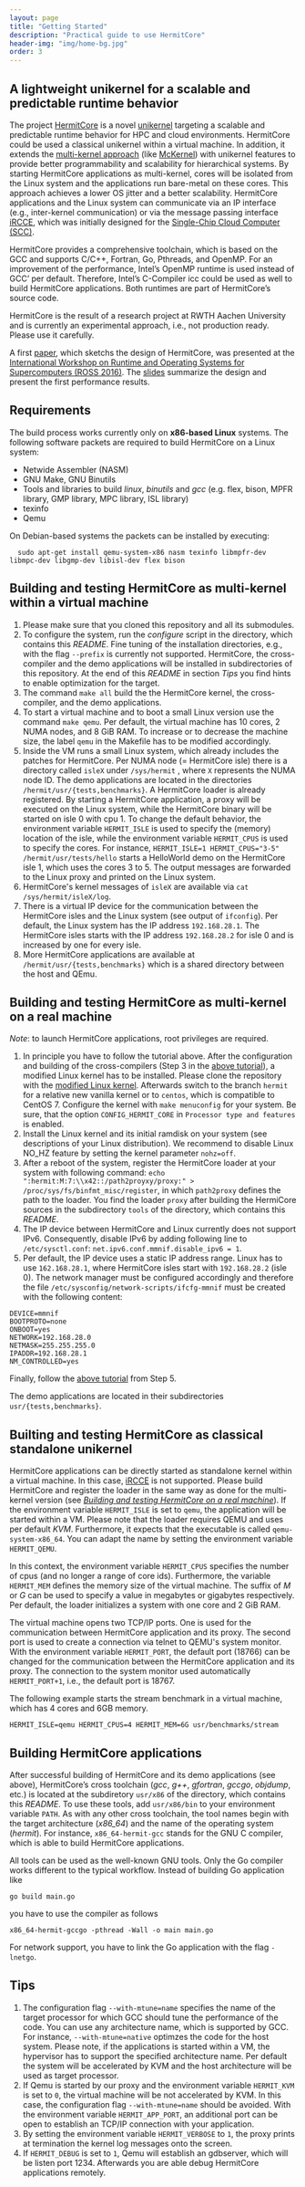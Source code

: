 ```yaml
---
layout: page
title: "Getting Started"
description: "Practical guide to use HermitCore"
header-img: "img/home-bg.jpg"
order: 3
---
```


## A lightweight unikernel for a scalable and predictable runtime behavior

The project [HermitCore](http://www.hermitcore.org) is a novel [unikernel](http://www.unikernel.org) targeting a scalable and predictable runtime behavior for HPC and cloud environments.
HermitCore could be used a classical unikernel within a virtual machine.
In addition, it extends the [multi-kernel approach](http://dx.doi.org/10.1145/2931088.2931092) (like [McKernel](http://www-sys-aics.riken.jp/ResearchTopics/os/mckernel.html)) with unikernel features to provide better programmability and scalability for hierarchical systems.
By starting HermitCore applications as multi-kernel, cores will be isolated from the Linux system and the applications run bare-metal on these cores.
This approach achieves a lower OS jitter and a better scalability.
HermitCore applications and the Linux system can communicate via an IP interface (e.g., inter-kernel communication) or via the message passing interface [iRCCE](http://www.lfbs.rwth-aachen.de/publications/files/iRCCE.pdf), which was initially designed for the [Single-Chip Cloud Computer (SCC)](https://en.wikipedia.org/wiki/Single-chip_Cloud_Computer).

HermitCore provides a comprehensive toolchain, which is based on the GCC and supports C/C++, Fortran, Go, Pthreads, and OpenMP.
For an improvement of the performance, Intel’s OpenMP runtime is used instead of GCC’ per default.
Therefore, Intel’s C-Compiler icc could be used as well to build HermitCore applications.
Both runtimes are part of HermitCore’s source code.

HermitCore is the result of a research project at RWTH Aachen University and is currently an experimental approach, i.e., not production ready.
Please use it carefully.

A first [paper](https://dl.acm.org/authorize?N04880), which sketchs the design of HermitCore, was presented at the [International Workshop on Runtime and Operating Systems for Supercomputers (ROSS 2016)](http://www.mcs.anl.gov/events/workshops/ross/2016/program.php).
The [slides](/pdf/ross2016.pdf) summarize the design and present the first performance results.

## Requirements

The build process works currently only on **x86-based Linux** systems. The following software packets are required to build HermitCore on a Linux system:

* Netwide Assembler (NASM)
* GNU Make, GNU Binutils
* Tools and libraries to build *linux*, *binutils* and *gcc* (e.g. flex, bison, MPFR library, GMP library, MPC library, ISL library)
* texinfo
* Qemu

On Debian-based systems the packets can be installed by executing:
```
  sudo apt-get install qemu-system-x86 nasm texinfo libmpfr-dev libmpc-dev libgmp-dev libisl-dev flex bison
```

## Building and testing HermitCore as multi-kernel within a virtual machine

1. Please make sure that you cloned this repository and all its submodules.
2. To configure the system, run the *configure* script in the directory, which contains this *README*.
   Fine tuning of the installation directories, e.g., with the flag `--prefix` is currently not supported.
   HermitCore, the cross-compiler and the demo applications will be installed in subdirectories of this repository.
   At the end of this *README* in section *Tips* you find hints to enable optimization for the target.
3. The command `make all` build the the HermitCore kernel, the cross-compiler, and the demo applications.
4. To start a virtual machine and to boot a small Linux version use the command `make qemu`.
   Per default, the virtual machine has 10 cores, 2 NUMA nodes, and 8 GiB RAM.
   To increase or to decrease the machine size, the label `qemu` in the Makefile has to be modified accordingly.
5. Inside the VM runs a small Linux system, which already includes the patches for HermitCore.
   Per NUMA node (= HermitCore isle) there is a directory called `isleX` under `/sys/hermit` , where `X` represents the NUMA node ID.
   The demo applications are located in the directories `/hermit/usr/{tests,benchmarks}`.
   A HermitCore loader is already registered.
   By starting a HermitCore application, a proxy will be executed on the Linux system, while the HermitCore binary will be started on isle 0 with cpu 1.
   To change the default behavior, the environment variable `HERMIT_ISLE` is used to specify the (memory) location of the isle, while the environment variable `HERMIT_CPUS` is used to specify the cores.
   For instance, `HERMIT_ISLE=1 HERMIT_CPUS="3-5" /hermit/usr/tests/hello` starts a HelloWorld demo on the HermitCore isle 1, which uses the cores 3 to 5.
   The output messages are forwarded to the Linux proxy and printed on the Linux system.
6. HermitCore's kernel messages of `isleX` are available via `cat /sys/hermit/isleX/log`.
7. There is a virtual IP device for the communication between the HermitCore isles and the Linux system (see output of `ifconfig`).
   Per default, the Linux system has the IP address `192.168.28.1`.
   The HermitCore isles starts with the IP address `192.168.28.2` for isle 0 and is increased by one for every isle.
8. More HermitCore applications are available at `/hermit/usr/{tests,benchmarks}` which is a shared directory between the host and QEmu.

## Building and testing HermitCore as multi-kernel on a real machine

*Note*: to launch HermitCore applications, root privileges are required.

1. In principle you have to follow the tutorial above.
   After the configuration and building of the cross-compilers (Step 3 in the [above tutorial](#building-and-testing-hermitcore-within-a-virtual-machine)), a modified Linux kernel has to be installed.
   Please clone the repository with the [modified Linux kernel](https://github.com/RWTH-OS/linux).
   Afterwards switch to the branch `hermit` for a relative new vanilla kernel or to `centos`, which is compatible to CentOS 7.
   Configure the kernel with `make menuconfig` for your system.
   Be sure, that the option `CONFIG_HERMIT_CORE` in `Processor type and features` is enabled.
2. Install the Linux kernel and its initial ramdisk on your system (see descriptions of your Linux distribution).
   We recommend to disable Linux NO_HZ feature by setting the kernel parameter `nohz=off`.
3. After a reboot of the system, register the HermitCore loader at your system with following command: `echo ":hermit:M:7:\\x42::/path2proyxy/proxy:" > /proc/sys/fs/binfmt_misc/register`, in which `path2proxy` defines the path to the loader.
   You find the loader `proxy` after building the HermiCore sources in the subdirectory `tools` of the directory, which contains this *README*.
4. The IP device between HermitCore and Linux currently does not support IPv6.
   Consequently, disable IPv6 by adding following line to `/etc/sysctl.conf`: `net.ipv6.conf.mmnif.disable_ipv6 = 1`.
5. Per default, the IP device uses a static IP address range.
   Linux has to use `162.168.28.1`, where HermitCore isles start with `192.168.28.2` (isle 0).
   The network manager must be configured accordingly and therefore the file `/etc/sysconfig/network-scripts/ifcfg-mmnif` must be created with the following content:
```
DEVICE=mmnif
BOOTPROTO=none
ONBOOT=yes
NETWORK=192.168.28.0
NETMASK=255.255.255.0
IPADDR=192.168.28.1
NM_CONTROLLED=yes
```
Finally, follow the [above tutorial](#building-and-testing-hermitcore-within-a-virtual-machine) from Step 5.

The demo applications are located in their subdirectories `usr/{tests,benchmarks}`.

## Builting and testing HermitCore as classical standalone unikernel

HermitCore applications can be directly started as standalone kernel within a virtual machine.
In this case, [iRCCE](http://www.lfbs.rwth-aachen.de/publications/files/iRCCE.pdf) is not supported.
Please build HermitCore and register the loader in the same way as done for the multi-kernel version (see [*Building and testing HermitCore on a real machine*](#building-and-testing-hermitcore-on-a-real-machine)).
If the environment variable `HERMIT_ISLE` is set to `qemu`, the application will be started within a VM.
Please note that the loader requires QEMU and uses per default *KVM*.
Furthermore, it expects that the executable is called `qemu-system-x86_64`.
You can adapt the name by setting the environment variable `HERMIT_QEMU`.

In this context, the environment variable `HERMIT_CPUS` specifies the number of cpus (and no longer a range of core ids).
Furthermore, the variable `HERMIT_MEM` defines the memory size of the virtual machine.
The suffix of *M* or *G* can be used to specify a value in megabytes or gigabytes respectively.
Per default, the loader initializes a system with one core and 2 GiB RAM.

The virtual machine opens two TCP/IP ports.
One is used for the communication between HermitCore application and its proxy.
The second port is used to create a connection via telnet to QEMU's system monitor.
With the environment variable `HERMIT_PORT`, the default port (18766) can be changed for the communication between the HermitCore application and its proxy.
The connection to the system monitor used automatically `HERMIT_PORT+1`, i.e., the default port is 18767.

The following example starts the stream benchmark in a virtual machine, which has 4 cores and 6GB memory.
```
HERMIT_ISLE=qemu HERMIT_CPUS=4 HERMIT_MEM=6G usr/benchmarks/stream
```

## Building HermitCore applications

After successful building of HermitCore and its demo applications (see above), HermitCore’s cross toolchain (*gcc*, *g++*, *gfortran*, *gccgo*, *objdump*, etc.) is located at the subdiretory `usr/x86` of the directory, which contains this *README*.
To use these tools, add `usr/x86/bin` to your environment variable `PATH`.
As with any other cross toolchain, the tool names begin with the target architecture (*x86_64*) and the name of the operating system (*hermit*).
For instance, `x86_64-hermit-gcc` stands for the GNU C compiler, which is able to build HermitCore applications.

All tools can be used as the well-known GNU tools. Only the Go compiler works different to the typical workflow.
Instead of building Go application like
```
go build main.go
```
you have to use the compiler as follows
```
x86_64-hermit-gccgo -pthread -Wall -o main main.go
```
For network support, you have to link the Go application with the flag `-lnetgo`.

## Tips

1. The configuration flag `--with-mtune=name` specifies the name of the target processor for which GCC should tune the performance of the code.
   You can use any architecture name, which is supported by GCC.
   For instance, `--with-mtune=native` optimzes the code for the host system.
   Please note, if the applications is started within a VM, the hypervisor has to support the specified architecture name.
   Per default the system will be accelerated by KVM and the host architecture will be used as target processor.
2. If Qemu is started by our proxy and the environment variable `HERMIT_KVM` is set to `0`, the virtual machine will be not accelerated by KVM.
   In this case, the configuration flag `--with-mtune=name` should be avoided.
   With the environment variable `HERMIT_APP_PORT`, an additional port can be open to establish an TCP/IP connection with your application.
3. By setting the environment variable `HERMIT_VERBOSE` to `1`, the proxy prints at termination the kernel log messages onto the screen.
4. If `HERMIT_DEBUG` is set to `1`, Qemu will establish an gdbserver, which will be listen port 1234.
   Afterwards you are able debug HermitCore applications remotely.
